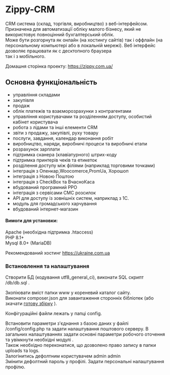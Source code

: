 #  Zippy-CRM      

CRM система (склад, торгівля, виробництво) з веб-інтерфейсом.  
Призначена для автоматизації обліку малого бізнесу, який не використовує 
повноцінний бухгалтерський облік.   
Може бути  розгорнута  як  онлайн (на  хостингу сайтів)   так  і
оффлайн (на персональному компьютері або в локальній мережі). 
Веб інтерфейс дозволяє працювати як  с десктопного  браузера  
так і з мобільного.  
   
Домашня сторінка проекту:  <https://zippy.com.ua/>
 
## Основна функціональність
 
* управління складами
* закупівля
* продаж
* облік платежів та взаєморозрахунки з контрагентами
* управління користувачами та розділенням доступу, особистий кабінет користувача
* робота з лідами та інші елементи CRM
* звіти з продажу, закупівлі, руху товару
* послуги, завдання, календар виконання робіт
* виробництво, наряди, виробничі процеси та  виробничі етапи
* розрахунок зарплати
* підтримка сканера (клавіатурного) штрих-коду  
* підтримка принтерів чеків та етикеток 
* розділення доступу між філіями (наприклад торговими точками)
* інтеграція з Опенкар,Woocomerce,PromUa, Хорошоп
* інтеграція з Новою Поштою  
* інтеграція з CheckBox та  ВчасноКаса 
* вбудований програмний РРО  
* інтеграція з сервісами СМС розсилок
* API для доступу із зовнішніх систем, наприклад з 1С.
* модуль для громадського харчування
* вбудований інтернет-магазин
 
#### Вимоги для установки:  
Apache  (необхідна підтримка .htaccess)  
PHP 8.1+  
Mysql 8.0+  (MariaDB)    

Рекомендований хостинг <https://ukraine.com.ua>  


### Встановлення та налаштування   

 
  Створити БД (кодування utf8_general_ci), виконати SQL скрипт /db/db.sql   .
  
  Зкопіювати вміст папки www у кореневий каталог сайту.  
  Виконати composer.json для завантаження сторонніх бібліотек (або зкачати [готову збірку](https://zippy.com.ua/download/fullzstore.zip) ).
  
  Конфігураційні файли лежать у папці config.

  Встановити параметри з'єднання з базою даних у файлі /config/config.php та задати налаштування поштового серверу.
  В загальних налаштуваннях задати  основнi параметри робочого оточення та увімкнути необхідні модулі .  
  Також необхідно переконатися, що дозволено право запису в папки uploads та logs.  
  Залогінитись дефолтним користувачем admin admin  
  Змінити дефолтний пароль у профілі. Задати персональнi налаштування профiлю.  
  